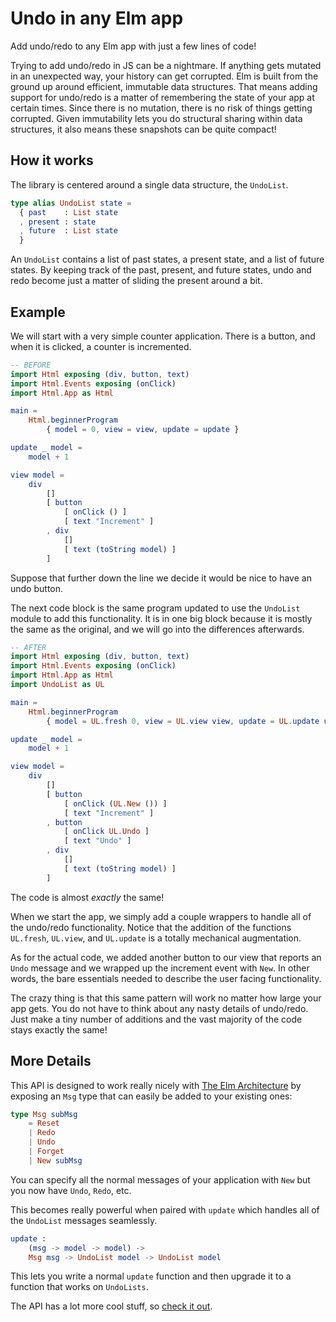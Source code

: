 # Undo in any Elm app

Add undo/redo to any Elm app with just a few lines of code!

Trying to add undo/redo in JS can be a nightmare. If anything gets mutated in
an unexpected way, your history can get corrupted. Elm is built from the ground
up around efficient, immutable data structures. That means adding support for
undo/redo is a matter of remembering the state of your app at certain times.
Since there is no mutation, there is no risk of things getting corrupted. Given
immutability lets you do structural sharing within data structures, it also
means these snapshots can be quite compact!


## How it works

The library is centered around a single data structure, the `UndoList`.

```elm
type alias UndoList state =
  { past    : List state
  , present : state
  , future  : List state
  }
```

An `UndoList` contains a list of past states, a present state, and a list of
future states. By keeping track of the past, present, and future states, undo
and redo become just a matter of sliding the present around a bit.


## Example

We will start with a very simple counter application. There is a button, and
when it is clicked, a counter is incremented.

```elm
-- BEFORE
import Html exposing (div, button, text)
import Html.Events exposing (onClick)
import Html.App as Html

main =
    Html.beginnerProgram
        { model = 0, view = view, update = update }

update _ model =
    model + 1

view model =
    div
        []
        [ button
            [ onClick () ]
            [ text "Increment" ]
        , div
            []
            [ text (toString model) ]
        ]
```

Suppose that further down the line we decide it would be nice to have an undo
button.

The next code block is the same program updated to use the `UndoList` module to
add this functionality. It is in one big block because it is mostly the same as
the original, and we will go into the differences afterwards.

```elm
-- AFTER
import Html exposing (div, button, text)
import Html.Events exposing (onClick)
import Html.App as Html
import UndoList as UL

main =
    Html.beginnerProgram
        { model = UL.fresh 0, view = UL.view view, update = UL.update update }

update _ model =
    model + 1

view model =
    div
        []
        [ button
            [ onClick (UL.New ()) ]
            [ text "Increment" ]
        , button
            [ onClick UL.Undo ]
            [ text "Undo" ]
        , div
            []
            [ text (toString model) ]
        ]
```

The code is almost *exactly* the same!

When we start the app, we simply add a couple wrappers to handle all of the
undo/redo functionality. Notice that the addition of the functions `UL.fresh`,
`UL.view`, and `UL.update` is a totally mechanical augmentation.

As for the actual code, we added another button to our view that reports an
`Undo` message and we wrapped up the increment event with `New`. In other
words, the bare essentials needed to describe the user facing functionality.

The crazy thing is that this same pattern will work no matter how large your
app gets. You do not have to think about any nasty details of undo/redo. Just
make a tiny number of additions and the vast majority of the code stays exactly
the same!


## More Details

This API is designed to work really nicely with [The Elm Architecture][arch] by
exposing an `Msg` type that can easily be added to your existing ones:

[arch]: https://github.com/evancz/elm-architecture-tutorial/

```elm
type Msg subMsg
    = Reset
    | Redo
    | Undo
    | Forget
    | New subMsg
```

You can specify all the normal messages of your application with `New` but you
now have `Undo`, `Redo`, etc.

This becomes really powerful when paired with `update` which handles all of the
`UndoList` messages seamlessly.

```elm
update :
    (msg -> model -> model) ->
    Msg msg -> UndoList model -> UndoList model
```

This lets you write a normal `update` function and then upgrade it to
a function that works on `UndoLists`.

The API has a lot more cool stuff, so [check it out][docs].

[docs]: http://package.elm-lang.org/packages/elm-community/undo-redo/latest
